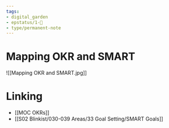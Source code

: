 ```yaml
---
tags: 
- digital_garden
- epstatus/1-🌱
- type/permanent-note
---
```

# Mapping OKR and SMART
![[Mapping OKR and SMART.jpg]]

# Linking
+ [[MOC OKRs]]
+ [[S02 Blinkist/030-039 Areas/33 Goal Setting/SMART Goals]]


